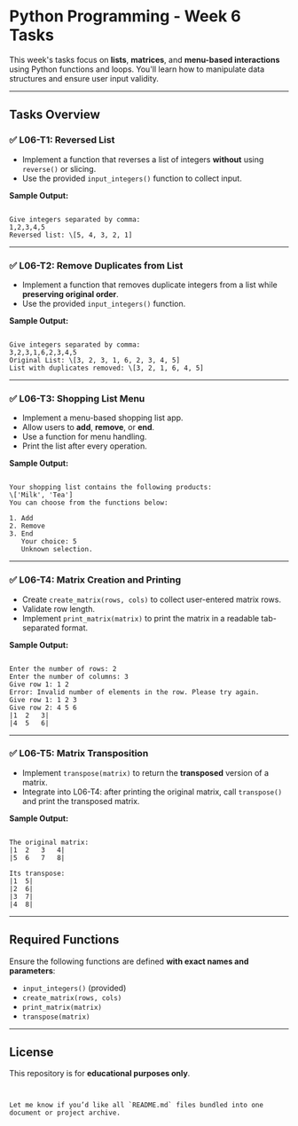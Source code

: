 # Python Programming - Week 6 Tasks

This week's tasks focus on **lists**, **matrices**, and **menu-based interactions** using Python functions and loops. You'll learn how to manipulate data structures and ensure user input validity.

---

## Tasks Overview

### ✅ L06-T1: Reversed List

- Implement a function that reverses a list of integers **without** using `reverse()` or slicing.
- Use the provided `input_integers()` function to collect input.

**Sample Output:**
```

Give integers separated by comma:
1,2,3,4,5
Reversed list: \[5, 4, 3, 2, 1]

```

---

### ✅ L06-T2: Remove Duplicates from List

- Implement a function that removes duplicate integers from a list while **preserving original order**.
- Use the provided `input_integers()` function.

**Sample Output:**
```

Give integers separated by comma:
3,2,3,1,6,2,3,4,5
Original List: \[3, 2, 3, 1, 6, 2, 3, 4, 5]
List with duplicates removed: \[3, 2, 1, 6, 4, 5]

```

---

### ✅ L06-T3: Shopping List Menu 

- Implement a menu-based shopping list app.
- Allow users to **add**, **remove**, or **end**.
- Use a function for menu handling.
- Print the list after every operation.

**Sample Output:**
```

Your shopping list contains the following products:
\['Milk', 'Tea']
You can choose from the functions below:

1. Add
2. Remove
3. End
   Your choice: 5
   Unknown selection.

```

---

### ✅ L06-T4: Matrix Creation and Printing 

- Create `create_matrix(rows, cols)` to collect user-entered matrix rows.
- Validate row length.
- Implement `print_matrix(matrix)` to print the matrix in a readable tab-separated format.

**Sample Output:**
```

Enter the number of rows: 2
Enter the number of columns: 3
Give row 1: 1 2
Error: Invalid number of elements in the row. Please try again.
Give row 1: 1 2 3
Give row 2: 4 5 6
|1	2	3|
|4	5	6|

```

---

### ✅ L06-T5: Matrix Transposition 

- Implement `transpose(matrix)` to return the **transposed** version of a matrix.
- Integrate into L06-T4: after printing the original matrix, call `transpose()` and print the transposed matrix.

**Sample Output:**
```

The original matrix:
|1	2	3	4|
|5	6	7	8|

Its transpose:
|1	5|
|2	6|
|3	7|
|4	8|

```

---

## Required Functions

Ensure the following functions are defined **with exact names and parameters**:

- `input_integers()` (provided)
- `create_matrix(rows, cols)`
- `print_matrix(matrix)`
- `transpose(matrix)`

---

## License

This repository is for **educational purposes only**.
```


Let me know if you’d like all `README.md` files bundled into one document or project archive.

